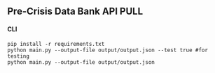   ## Pre-Crisis Data Bank API PULL

#### CLI
```
pip install -r requirements.txt
python main.py --output-file output/output.json --test true #for testing
python main.py --output-file output/output.json
``` 
